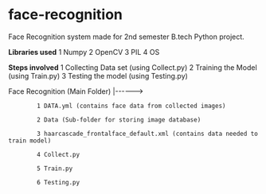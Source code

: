 # face-recognition
Face Recognition system made for 2nd semester B.tech Python project.


**Libraries used**
1 Numpy 
2 OpenCV
3 PIL
4 OS

**Steps involved**
1 Collecting Data set (using Collect.py)
2 Training the Model (using Train.py)
3 Testing the model (using Testing.py)

Face Recognition (Main Folder)
    |------>
    
            1 DATA.yml (contains face data from collected images)
            
            2 Data (Sub-folder for storing image database)
            
            3 haarcascade_frontalface_default.xml (contains data needed to train model)
            
            4 Collect.py 
            
            5 Train.py
            
            6 Testing.py
          
          
 
